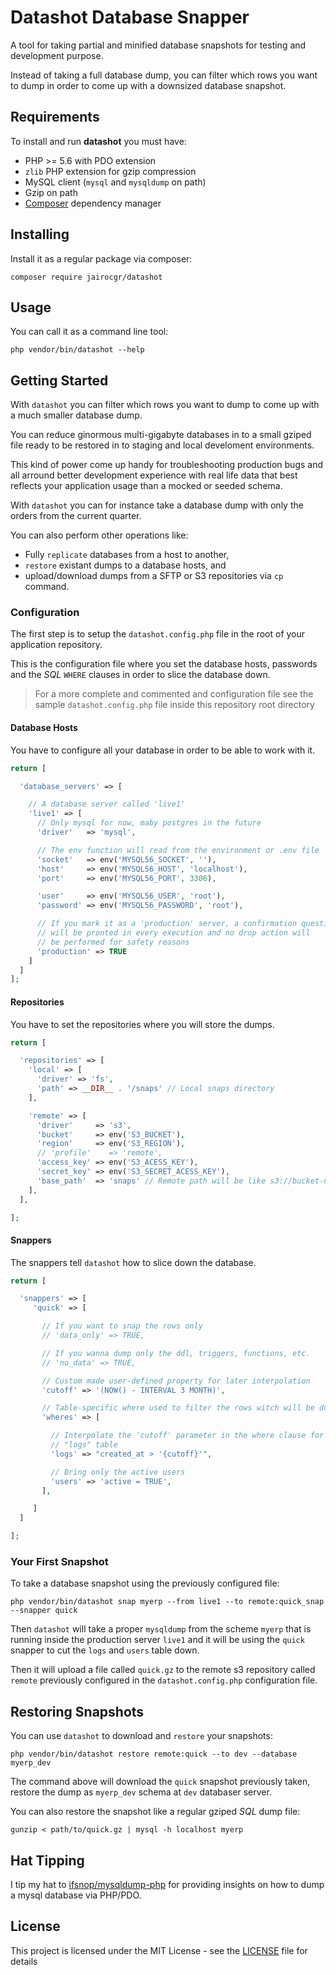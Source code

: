 # Datashot Database Snapper

A tool for taking partial and minified database snapshots for testing and
development purpose.

Instead of taking a full database dump, you can filter which rows you want to
dump in order to come up with a downsized database snapshot.

## Requirements

To install and run **datashot** you must have:

 * PHP >= 5.6 with PDO extension
 * `zlib` PHP extension for gzip compression
 * MySQL client (`mysql` and `mysqldump` on path)
 * Gzip on path
 * [Composer](https://getcomposer.org/) dependency manager

## Installing

Install it as a regular package via composer:

    composer require jairocgr/datashot

## Usage

You can call it as a command line tool:

    php vendor/bin/datashot --help

## Getting Started

With `datashot` you can filter which rows you want to dump to come up with a
much smaller database dump.

You can reduce ginormous multi-gigabyte databases in to a small gziped file
ready to be restored in to staging and local develoment environments.

This kind of power come up handy for troubleshooting production bugs and all
arround better development experience with real life data that best reflects
your application usage than a mocked or seeded schema.

With `datashot` you can for instance take a database dump with only the orders
from the current quarter.

You can also perform other operations like:

 * Fully `replicate` databases from a host to another,
 * `restore` existant dumps to a database hosts, and
 * upload/download dumps from a SFTP or S3 repositories via `cp` command.

### Configuration

The first step is to setup the `datashot.config.php` file in the root of your
application repository.

This is the configuration file where you set the database hosts, passwords and
the _SQL_ `WHERE` clauses in order to slice the database down.

> For a more complete and commented and configuration file see the sample
> `datashot.config.php` file inside this repository root directory

#### Database Hosts

You have to configure all your database in order to be able to work with it.

```php
return [

  'database_servers' => [

    // A database server called 'live1'
    'live1' => [
      // Only mysql for now, maby postgres in the future
      'driver'   => 'mysql',

      // The env function will read from the environment or .env file
      'socket'   => env('MYSQL56_SOCKET', ''),
      'host'     => env('MYSQL56_HOST', 'localhost'),
      'port'     => env('MYSQL56_PORT', 3306),

      'user'     => env('MYSQL56_USER', 'root'),
      'password' => env('MYSQL56_PASSWORD', 'root'),

      // If you mark it as a 'production' server, a confirmation question
      // will be pronted in every execution and no drop action will
      // be performed for safety reasons
      'production' => TRUE
    ]
  ]
];
```

#### Repositories

You have to set the repositories where you will store the dumps.

```php
return [

  'repositories' => [
    'local' => [
      'driver' => 'fs',
      'path' => __DIR__ . '/snaps' // Local snaps directory
    ],

    'remote' => [
      'driver'     => 's3',
      'bucket'     => env('S3_BUCKET'),
      'region'     => env('S3_REGION'),
      // 'profile'    => 'remote',
      'access_key' => env('S3_ACESS_KEY'),
      'secret_key' => env('S3_SECRET_ACESS_KEY'),
      'base_path'  => 'snaps' // Remote path will be like s3://bucket-name/snaps
    ],
  ],

];
```

#### Snappers

The snappers tell `datashot` how to slice down the database.

```php
return [

  'snappers' => [
     'quick' => [

       // If you want to snap the rows only
       // 'data_only' => TRUE,

       // If you wanna dump only the ddl, triggers, functions, etc.
       // 'no_data' => TRUE,

       // Custom made user-defined property for later interpolation
       'cutoff' => '(NOW() - INTERVAL 3 MONTH)',

       // Table-specific where used to filter the rows witch will be dumped
       'wheres' => [

         // Interpolate the 'cutoff' parameter in the where clause for the
         // "logs" table
         'logs' => "created_at > '{cutoff}'",

         // Bring only the active users
         'users' => 'active = TRUE',
       ],

     ]
  ]

];
```

### Your First Snapshot

To take a database snapshot using the previously configured file:

    php vendor/bin/datashot snap myerp --from live1 --to remote:quick_snap --snapper quick

Then `datashot` will take a proper `mysqldump` from the scheme `myerp` that
is running inside the production server `live1` and it will be using the `quick`
snapper to cut the `logs` and `users` table down.

Then it will upload a file called `quick.gz` to the remote s3 repository called
`remote` previously configured in the `datashot.config.php` configuration
file.

## Restoring Snapshots

You can use `datashot` to download and `restore` your snapshots:

    php vendor/bin/datashot restore remote:quick --to dev --database myerp_dev

The command above will download the `quick` snapshot previously taken, restore
the dump as `myerp_dev` schema at `dev` databaser server.

You can also restore the snapshot like a regular gziped _SQL_ dump file:

    gunzip < path/to/quick.gz | mysql -h localhost myerp

## Hat Tipping

I tip my hat to [ifsnop/mysqldump-php](https://github.com/ifsnop/mysqldump-php)
for providing insights on how to dump a mysql database via PHP/PDO.

## License

This project is licensed under the MIT License - see the
[LICENSE](LICENSE) file for details
